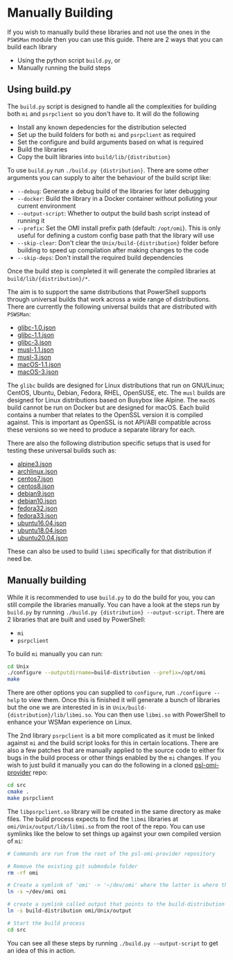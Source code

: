 # Manually Building

If you wish to manually build these libraries and not use the ones in the `PSWSMan` module then you can use this guide.
There are 2 ways that you can build each library

+ Using the python script `build.py`, or
+ Manually running the build steps

## Using build.py

The `build.py` script is designed to handle all the complexities for building both `mi` and `psrpclient` so you don't have to.
It will do the following

+ Install any known depedencies for the distribution selected
+ Set up the build folders for both `mi` and `psrpclient` as required
+ Set the configure and build arguments based on what is required
+ Build the libraries
+ Copy the built libraries into `build/lib/{distribution}`

To use `build.py` run `./build.py {distribution}`.
There are some other arguments you can supply to alter the behaviour of the build script like:

+ `--debug`: Generate a debug build of the libraries for later debugging
+ `--docker`: Build the library in a Docker container without polluting your current environment
+ `--output-script`: Whether to output the build bash script instead of running it
+ `--prefix`: Set the OMI install prefix path (default: `/opt/omi`). This is only useful for defining a custom config base path that the library will use
+ `--skip-clear`: Don't clear the `Unix/build-{distribution}` folder before building to speed up compilation after making changes to the code
+ `--skip-deps`: Don't install the required build dependencies

Once the build step is completed it will generate the compiled libraries at `build/lib/{distribution}/*`.

The aim is to support the same distributions that PowerShell supports through universal builds that work across a wide range of distributions.
There are currently the following universal builds that are distributed with `PSWSMan`:

+ [glibc-1.0.json](../distribution_meta/glibc-1.0.json)
+ [glibc-1.1.json](../distribution_meta/glibc-1.1.json)
+ [glibc-3.json](../distribution_meta/glibc-3.json)
+ [musl-1.1.json](../distribution_meta/musl-1.1.json)
+ [musl-3.json](../distribution_meta/musl-3.json)
+ [macOS-1.1.json](../distribution_meta/macOS-1.1.json)
+ [macOS-3.json](../distribution_meta/macOS-3.json)

The `glibc` builds are designed for Linux distributions that run on GNU/Linux; CentOS, Ubuntu, Debian, Fedora, RHEL, OpenSUSE, etc.
The `musl` builds are designed for Linux distributions based on Busybox like Alpine.
The `macOS` build cannot be run on Docker but are designed for macOS.
Each build contains a number that relates to the OpenSSL version it is compiled against.
This is important as OpenSSL is not API/ABI compatible across these versions so we need to produce a separate library for each.

There are also the following distribution specific setups that is used for testing these universal builds such as:

+ [alpine3.json](../distribution_meta/alpine3.json)
+ [archlinux.json](../distribution_meta/archlinux.json)
+ [centos7.json](../distribution_meta/centos7.json)
+ [centos8.json](../distribution_meta/centos8.json)
+ [debian9.json](../distribution_meta/debian9.json)
+ [debian10.json](../distribution_meta/debian10.json)
+ [fedora32.json](../distribution_meta/fedora32.json)
+ [fedora33.json](../distribution_meta/fedora33.json)
+ [ubuntu16.04.json](../distribution_meta/ubuntu16.04.json)
+ [ubuntu18.04.json](../distribution_meta/ubuntu18.04.json)
+ [ubuntu20.04.json](../distribution_meta/ubuntu20.04.json)

These can also be used to build `libmi` specifically for that distribution if need be.

## Manually building

While it is recommended to use `build.py` to do the build for you, you can still compile the libraries manually.
You can have a look at the steps run by `build.py` by running `./build.py {distribution} --output-script`.
There are 2 libraries that are built and used by PowerShell:

+ `mi`
+ `psrpclient`

To build `mi` manually you can run:

```bash
cd Unix
./configure --outputdirname=build-distribution --prefix=/opt/omi
make
```

There are other options you can supplied to `configure`, run `./configure --help` to view them.
Once this is finished it will generate a bunch of libraries but the one we are interested in is in `Unix/build-{distribution}/lib/libmi.so`.
You can then use `libmi.so` with PowerShell to enhance your WSMan experience on Linux.

The 2nd library `psrpclient` is a bit more complicated as it must be linked against `mi` and the build script looks for this in certain locations.
There are also a few patches that are manually applied to the source code to either fix bugs in the build process or other things enabled by the `mi` changes.
If you wish to just build it manually you can do the following in a cloned [psl-omi-provider](https://github.com/PowerShell/psl-omi-provider.git) repo:

```bash
cd src
cmake .
make psrpclient
```

The `libpsrpclient.so` library will be created in the same directory as make files.
The build process expects to find the `libmi` libraries at `omi/Unix/output/lib/libmi.so` from the root of the repo.
You can use symlinks like the below to set things up against your own compiled version of `mi`:

```bash
# Commands are run from the root of the psl-omi-provider repository

# Remove the existing git submodule folder
rm -rf omi

# Create a symlink of 'omi' -> '~/dev/omi' where the latter is where the omi repo has been checked out to
ln -s ~/dev/omi omi

# create a symlink called output that points to the build-distribution distribution that we want to link against
ln -s build-distribution omi/Unix/output

# Start the build process
cd src
```

You can see all these steps by running `./build.py --output-script` to get an idea of this in action.
